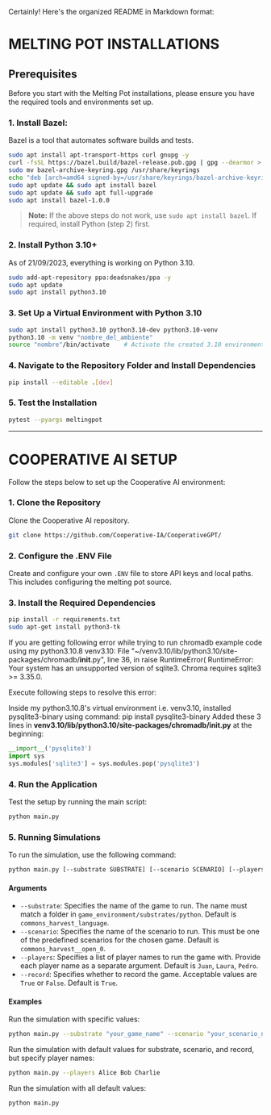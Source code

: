 Certainly! Here's the organized README in Markdown format:

# MELTING POT INSTALLATIONS

## Prerequisites

Before you start with the Melting Pot installations, please ensure you have the required tools and environments set up.

### 1. **Install Bazel:**

Bazel is a tool that automates software builds and tests.

```bash
sudo apt install apt-transport-https curl gnupg -y
curl -fsSL https://bazel.build/bazel-release.pub.gpg | gpg --dearmor > bazel-archive-keyring.gpg
sudo mv bazel-archive-keyring.gpg /usr/share/keyrings
echo "deb [arch=amd64 signed-by=/usr/share/keyrings/bazel-archive-keyring.gpg] https://storage.googleapis.com/bazel-apt stable jdk1.8" | sudo tee /etc/apt/sources.list.d/bazel.list
sudo apt update && sudo apt install bazel
sudo apt update && sudo apt full-upgrade
sudo apt install bazel-1.0.0
```

> **Note:** If the above steps do not work, use `sudo apt install bazel`. If required, install Python (step 2) first.

### 2. **Install Python 3.10+**

As of 21/09/2023, everything is working on Python 3.10.

```bash
sudo add-apt-repository ppa:deadsnakes/ppa -y
sudo apt update
sudo apt install python3.10
```

### 3. **Set Up a Virtual Environment with Python 3.10**

```bash
sudo apt install python3.10 python3.10-dev python3.10-venv
python3.10 -m venv "nombre_del_ambiente"
source "nombre"/bin/activate    # Activate the created 3.10 environment
```

### 4. **Navigate to the Repository Folder and Install Dependencies**

```bash
pip install --editable .[dev]
```

### 5. **Test the Installation**

```bash
pytest --pyargs meltingpot
```

---

# COOPERATIVE AI SETUP

Follow the steps below to set up the Cooperative AI environment:

### 1. **Clone the Repository**

Clone the Cooperative AI repository.

```bash
git clone https://github.com/Cooperative-IA/CooperativeGPT/
```

### 2. **Configure the .ENV File**

Create and configure your own `.ENV` file to store API keys and local paths. This includes configuring the melting pot source.

### 3. **Install the Required Dependencies**

```bash
pip install -r requirements.txt
sudo apt-get install python3-tk
```

If you are getting following error while trying to run chromadb example code using my python3.10.8 venv3.10:
File "~/venv3.10/lib/python3.10/site-packages/chromadb/__init__.py", line 36, in <module> raise RuntimeError( RuntimeError: Your system has an unsupported version of sqlite3. Chroma requires sqlite3 >= 3.35.0.

Execute following steps to resolve this error:

Inside my python3.10.8's virtual environment i.e. venv3.10, installed pysqlite3-binary using command: pip install pysqlite3-binary
Added these 3 lines in **venv3.10/lib/python3.10/site-packages/chromadb/__init__.py** at the beginning:

```python
__import__('pysqlite3')
import sys
sys.modules['sqlite3'] = sys.modules.pop('pysqlite3')
```


### 4. **Run the Application**

Test the setup by running the main script:

```bash
python main.py
```

### 5. Running Simulations

To run the simulation, use the following command:

```bash
python main.py [--substrate SUBSTRATE] [--scenario SCENARIO] [--players PLAYER1 PLAYER2 ...] [--record RECORD]
```

#### Arguments

- `--substrate`: Specifies the name of the game to run. The name must match a folder in `game_environment/substrates/python`. Default is `commons_harvest_language`.
- `--scenario`: Specifies the name of the scenario to run. This must be one of the predefined scenarios for the chosen game. Default is `commons_harvest__open_0`.
- `--players`: Specifies a list of player names to run the game with. Provide each player name as a separate argument. Default is `Juan`, `Laura`, `Pedro`.
- `--record`: Specifies whether to record the game. Acceptable values are `True` or `False`. Default is `True`.

#### Examples

Run the simulation with specific values:

```bash
python main.py --substrate "your_game_name" --scenario "your_scenario_name" --players Player1 Player2 Player3 --record True
```

Run the simulation with default values for substrate, scenario, and record, but specify player names:

```bash
python main.py --players Alice Bob Charlie
```

Run the simulation with all default values:

```bash
python main.py
```




